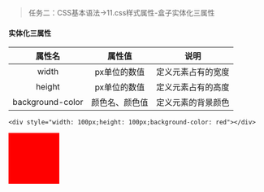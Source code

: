 > 任务二：CSS基本语法->11.css样式属性-盒子实体化三属性

#### 实体化三属性
属性名|属性值|说明
:-:|:-:|-
width|px单位的数值|定义元素占有的宽度
height|px单位的数值|定义元素占有的高度
background-color|颜色名、颜色值|定义元素的背景颜色

`<div style="width: 100px;height: 100px;background-color: red"></div>`
<div style="width: 100px;height: 100px;background-color: red"></div>